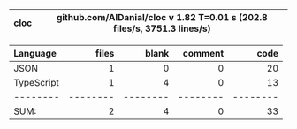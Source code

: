 
cloc|github.com/AlDanial/cloc v 1.82  T=0.01 s (202.8 files/s, 3751.3 lines/s)
--- | ---

Language|files|blank|comment|code
:-------|-------:|-------:|-------:|-------:
JSON|1|0|0|20
TypeScript|1|4|0|13
--------|--------|--------|--------|--------
SUM:|2|4|0|33
